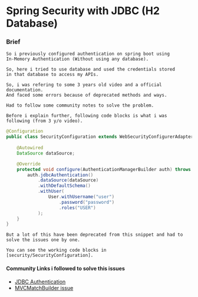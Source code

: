 # Spring Security with JDBC (H2 Database)

### Brief

    So i previously configured authentication on spring boot using
    In-Memory Authentication (Without using any database).

    So, here i tried to use database and used the credentials stored
    in that database to access my APIs.

    So, i was refering to some 3 years old video and a official documentation.
    And faced some errors because of deprecated methods and ways.

    Had to follow some community notes to solve the problem.

    Before i explain further, following code blocks is what i was following (from 3 y/o video).

```java
@Configuration
public class SecurityConfiguration extends WebSecurityConfigurerAdapter {
    
    @Autowired
    DataSource dataSource;

    @Override
    protected void configure(AuthenticationManagerBuilder auth) throws Exception {
        auth.jdbcAuthentication()
            .dataSource(dataSource)
            .withDefaultSchema()
            .withUser(
                User.withUsername("user")
                    .password("password")
                    .roles("USER")
            );
    }
}

```

    But a lot of this have been deprecated from this snippet and had to solve the issues one by one.

    You can see the working code blocks in [security/SecurityConfiguration].

#### Community Links i followed to solve this issues
- [JDBC Authentication](https://docs.spring.io/spring-security/reference/servlet/authentication/passwords/jdbc.html#servlet-authentication-jdbc-schema)
- [MVCMatchBuilder issue](https://github.com/spring-projects/spring-security/issues/13568)

